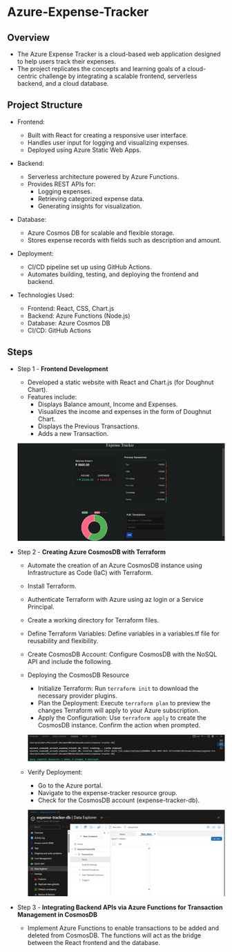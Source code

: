 # Azure-Expense-Tracker

## Overview
- The Azure Expense Tracker is a cloud-based web application designed to help users track their expenses. 
- The project replicates the concepts and learning goals of a cloud-centric challenge by integrating a scalable frontend, serverless backend, and a cloud database.

## Project Structure
- Frontend:
    - Built with React for creating a responsive user interface.
    - Handles user input for logging and visualizing expenses.
    - Deployed using Azure Static Web Apps.

- Backend:
    - Serverless architecture powered by Azure Functions.
    - Provides REST APIs for:
        - Logging expenses.
        - Retrieving categorized expense data.
        - Generating insights for visualization.

- Database:
    - Azure Cosmos DB for scalable and flexible storage.
    - Stores expense records with fields such as description and amount.

- Deployment:
    - CI/CD pipeline set up using GitHub Actions.
    - Automates building, testing, and deploying the frontend and backend.


- Technologies Used:
    - Frontend: React, CSS, Chart.js
    - Backend: Azure Functions (Node.js)
    - Database: Azure Cosmos DB
    - CI/CD: GitHub Actions

## Steps

- Step 1 - **Frontend Development**
    - Developed a static website with React and Chart.js (for Doughnut Chart). 
    - Features include:
        - Displays Balance amount, Income and Expenses.
        - Visualizes the income and expenses in the form of Doughnut Chart. 
        - Displays the Previous Transactions. 
        - Adds a new Transaction. 
    
    ![expense tracker](<./images/website.png>)

- Step 2 - **Creating Azure CosmosDB with Terraform**
    - Automate the creation of an Azure CosmosDB instance using Infrastructure as Code (IaC) with Terraform. 
    - Install Terraform.
    - Authenticate Terraform with Azure using az login or a Service Principal.
    - Create a working directory for Terraform files.
    - Define Terraform Variables: Define variables in a variables.tf file for reusability and flexibility. 
    - Create CosmosDB Account: Configure CosmosDB with the NoSQL API and include the following.
    - Deploying the CosmosDB Resource
        - Initialize Terraform: Run `terraform init` to download the necessary provider plugins.
        - Plan the Deployment: Execute `terraform plan` to preview the changes Terraform will apply to your Azure subscription.        
        - Apply the Configuration: Use `terraform apply` to create the CosmosDB instance. Confirm the action when prompted.

        ![Deployment of Azure CosmosDB with Terraform](<./images/terraform apply.png>)

    - Verify Deployment:
        - Go to the Azure portal.
        - Navigate to the expense-tracker resource group.
        - Check for the CosmosDB account (expense-tracker-db).

        ![After Deployment of CosmosDB on Azure](<./images/cosmosdb creation.png>)

- Step 3 - **Integrating Backend APIs via Azure Functions for Transaction Management in CosmosDB**
    - Implement Azure Functions to enable transactions to be added and deleted from CosmosDB. The functions will act as the bridge between the React frontend and the database.


    

